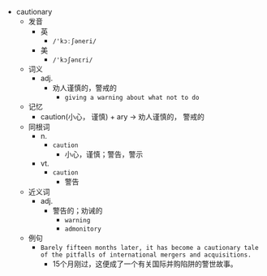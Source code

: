 - cautionary
  - 发音
    - 英
      - `/'kɔːʃəneri/`
    - 美
      - `/'kɔʃənɛri/`
  - 词义
    - adj.
      - 劝人谨慎的，警戒的
        - `giving a warning about what not to do`
  - 记忆
    - caution(小心， 谨慎) + ary → 劝人谨慎的， 警戒的
  - 同根词
    - n.
      - `caution`
        - 小心，谨慎；警告，警示
    - vt.
      - `caution`
        - 警告
  - 近义词
    - adj.
      - 警告的；劝诫的
        - `warning`
        - `admonitory`
  - 例句
    - `Barely fifteen months later, it has become a cautionary tale of the pitfalls of international mergers and acquisitions.`
      - 15个月刚过，这便成了一个有关国际并购陷阱的警世故事。


